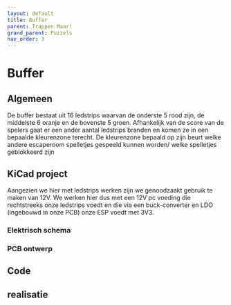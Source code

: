 ```yaml
---
layout: default
title: Buffer
parent: Trappen Maar!
grand_parent: Puzzels
nav_order: 3
---
```

# Buffer
## Algemeen
De buffer bestaat uit 16 ledstrips waarvan de onderste 5 rood zijn, de middelste 6 oranje en de bovenste 5
groen. Afhankelijk van de score van de spelers gaat er een ander aantal ledstrips branden en komen ze in
een bepaalde kleurenzone terecht. De kleurenzone bepaald op zijn beurt welke andere escaperoom spelletjes
gespeeld kunnen worden/ welke spelletjes geblokkeerd zijn

## KiCad project
Aangezien we hier met ledstrips werken zijn we genoodzaakt gebruik te maken van 12V. We werken hier
dus met een 12V pc voeding die rechtstreeks onze ledstrips voedt en die via een buck-converter en LDO
(ingebouwd in onze PCB) onze ESP voedt met 3V3.

### Elektrisch schema
### PCB ontwerp

## Code

## realisatie